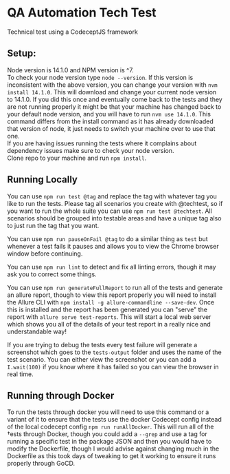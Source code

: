 # QA Automation Tech Test
Technical test using a CodeceptJS framework

## Setup:
Node version is 14.1.0 and NPM version is ^7.  
To check your node version type `node --version`. If this version is inconsistent with the above version, you can change your version with `nvm install 14.1.0`. This will download and change your current node version to 14.1.0. If you did this once and eventually come back to the tests and they are not running properly it might be that your machine has changed back to your default node version, and you will have to run `nvm use 14.1.0`. This command differs from the install command as it has already downloaded that version of node, it just needs to switch your machine over to use that one.  
If you are having issues running the tests where it complains about dependency issues make sure to check your node version.  
Clone repo to your machine and run `npm install`.

## Running Locally
You can use `npm run test @tag` and replace the tag with whatever tag you like to run the tests. Please tag all scenarios you create with @techtest, so if you want to run the whole suite you can use `npm run test @techtest`. All scenarios should be grouped into testable areas and have a unique tag also to just run the tag that you want. 

You can use `npm run pauseOnFail @tag` to do a similar thing as `test` but whenever a test fails it pauses and allows you to view the Chrome browser window before continuing. 

You can use `npm run lint` to detect and fix all linting errors, though it may ask you to correct some things. 

You can use `npm run generateFullReport` to run all of the tests and generate an allure report, though to view this report properly you will need to install the Allure CLI with `npm install -g allure-commandline --save-dev`. Once this is installed and the report has been generated you can "serve" the report with `allure serve test-reports`. This will start a local web server which shows you all of the details of your test report in a really nice and understandable way!

If you are trying to debug the tests every test failure will generate a screenshot which goes to the `tests-output` folder and uses the name of the test scenario. You can either view the screenshot or you can add a `I.wait(100)` if you know where it has failed so you can view the browser in real time. 

## Running through Docker
To run the tests through docker you will need to use this command or a variant of it to ensure that the tests use the docker Codecept config instead of the local codecept config `npm run runAllDocker`. This will run all of the †ests through Docker, though you could add a `--grep` and use a tag for running a specific test in the package JSON and then you would have to modify the Dockerfile, though I would advise against changing much in the Dockerfile as this took days of tweaking to get it working to ensure it runs properly through GoCD.
